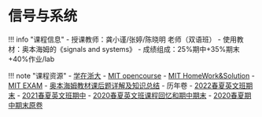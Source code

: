 # 信号与系统
!!! info "课程信息"
    - 授课教师：龚小谨/张婷/陈晓明 老师（双语班）
    - 使用教材：奥本海姆的《signals and systems》
    - 成绩组成：25%期中+35%期末+40%作业/lab

!!! note "课程资源"
    - [学在浙大](https://courses.zju.edu.cn/course/69825/content#/)
    - [MIT opencourse](https://ocw.mit.edu/courses/6-003-signals-and-systems-fall-2011/)
    - [MIT HomeWork&Solution](https://ocw.mit.edu/courses/6-003-signals-and-systems-fall-2011/pages/assignments/)
    - [MIT EXAM](https://ocw.mit.edu/courses/6-003-signals-and-systems-fall-2011/pages/exams/)
    - [奥本海姆教材课后题详解及知识总结](https://mp.weixin.qq.com/s/_aX09puJKBCUTYY5CW6D-w)
    - 历年卷
        - [2022春夏英文班期末](https://www.cc98.org/topic/5347705)
        - [2021春夏英文班期中](https://www.cc98.org/topic/5125092)
        - [2020春夏英文班课程回忆和期中期末](https://www.cc98.org/topic/4935927)
        - [2020春夏期中期末原卷](https://www.cc98.org/topic/4940929)

